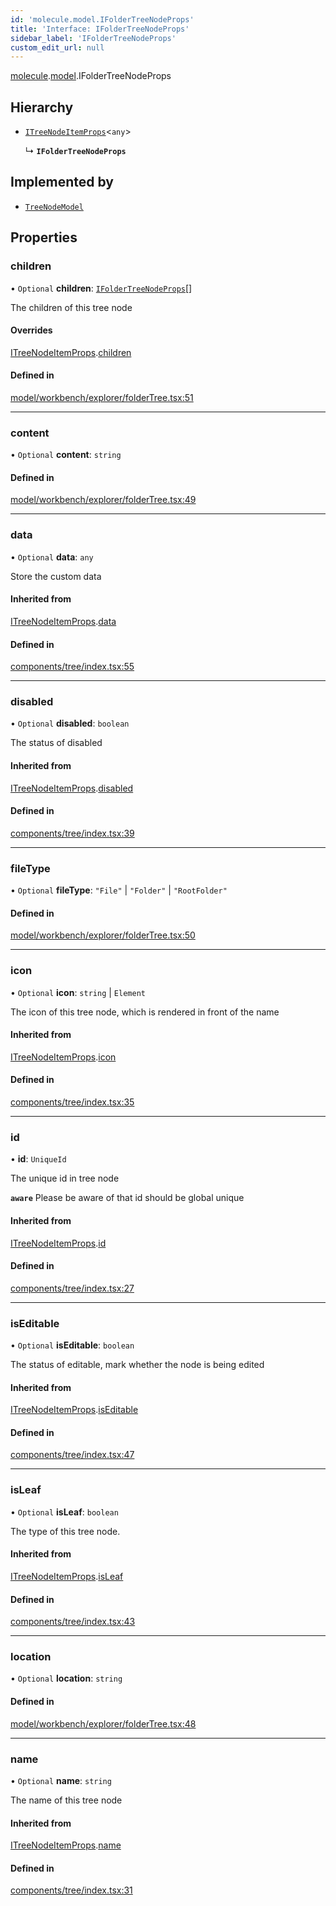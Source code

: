 ```yaml
---
id: 'molecule.model.IFolderTreeNodeProps'
title: 'Interface: IFolderTreeNodeProps'
sidebar_label: 'IFolderTreeNodeProps'
custom_edit_url: null
---
```


[molecule](../namespaces/molecule).[model](../namespaces/molecule.model).IFolderTreeNodeProps

## Hierarchy

-   [`ITreeNodeItemProps`](molecule.component.ITreeNodeItemProps)<`any`\>

    ↳ **`IFolderTreeNodeProps`**

## Implemented by

-   [`TreeNodeModel`](../classes/molecule.model.TreeNodeModel)

## Properties

### children

• `Optional` **children**: [`IFolderTreeNodeProps`](molecule.model.IFolderTreeNodeProps)[]

The children of this tree node

#### Overrides

[ITreeNodeItemProps](molecule.component.ITreeNodeItemProps).[children](molecule.component.ITreeNodeItemProps#children)

#### Defined in

[model/workbench/explorer/folderTree.tsx:51](https://github.com/DTStack/molecule/blob/927b7d39/src/model/workbench/explorer/folderTree.tsx#L51)

---

### content

• `Optional` **content**: `string`

#### Defined in

[model/workbench/explorer/folderTree.tsx:49](https://github.com/DTStack/molecule/blob/927b7d39/src/model/workbench/explorer/folderTree.tsx#L49)

---

### data

• `Optional` **data**: `any`

Store the custom data

#### Inherited from

[ITreeNodeItemProps](molecule.component.ITreeNodeItemProps).[data](molecule.component.ITreeNodeItemProps#data)

#### Defined in

[components/tree/index.tsx:55](https://github.com/DTStack/molecule/blob/927b7d39/src/components/tree/index.tsx#L55)

---

### disabled

• `Optional` **disabled**: `boolean`

The status of disabled

#### Inherited from

[ITreeNodeItemProps](molecule.component.ITreeNodeItemProps).[disabled](molecule.component.ITreeNodeItemProps#disabled)

#### Defined in

[components/tree/index.tsx:39](https://github.com/DTStack/molecule/blob/927b7d39/src/components/tree/index.tsx#L39)

---

### fileType

• `Optional` **fileType**: `"File"` \| `"Folder"` \| `"RootFolder"`

#### Defined in

[model/workbench/explorer/folderTree.tsx:50](https://github.com/DTStack/molecule/blob/927b7d39/src/model/workbench/explorer/folderTree.tsx#L50)

---

### icon

• `Optional` **icon**: `string` \| `Element`

The icon of this tree node, which is rendered in front of the name

#### Inherited from

[ITreeNodeItemProps](molecule.component.ITreeNodeItemProps).[icon](molecule.component.ITreeNodeItemProps#icon)

#### Defined in

[components/tree/index.tsx:35](https://github.com/DTStack/molecule/blob/927b7d39/src/components/tree/index.tsx#L35)

---

### id

• **id**: `UniqueId`

The unique id in tree node

**`aware`** Please be aware of that id should be global unique

#### Inherited from

[ITreeNodeItemProps](molecule.component.ITreeNodeItemProps).[id](molecule.component.ITreeNodeItemProps#id)

#### Defined in

[components/tree/index.tsx:27](https://github.com/DTStack/molecule/blob/927b7d39/src/components/tree/index.tsx#L27)

---

### isEditable

• `Optional` **isEditable**: `boolean`

The status of editable, mark whether the node is being edited

#### Inherited from

[ITreeNodeItemProps](molecule.component.ITreeNodeItemProps).[isEditable](molecule.component.ITreeNodeItemProps#iseditable)

#### Defined in

[components/tree/index.tsx:47](https://github.com/DTStack/molecule/blob/927b7d39/src/components/tree/index.tsx#L47)

---

### isLeaf

• `Optional` **isLeaf**: `boolean`

The type of this tree node.

#### Inherited from

[ITreeNodeItemProps](molecule.component.ITreeNodeItemProps).[isLeaf](molecule.component.ITreeNodeItemProps#isleaf)

#### Defined in

[components/tree/index.tsx:43](https://github.com/DTStack/molecule/blob/927b7d39/src/components/tree/index.tsx#L43)

---

### location

• `Optional` **location**: `string`

#### Defined in

[model/workbench/explorer/folderTree.tsx:48](https://github.com/DTStack/molecule/blob/927b7d39/src/model/workbench/explorer/folderTree.tsx#L48)

---

### name

• `Optional` **name**: `string`

The name of this tree node

#### Inherited from

[ITreeNodeItemProps](molecule.component.ITreeNodeItemProps).[name](molecule.component.ITreeNodeItemProps#name)

#### Defined in

[components/tree/index.tsx:31](https://github.com/DTStack/molecule/blob/927b7d39/src/components/tree/index.tsx#L31)
